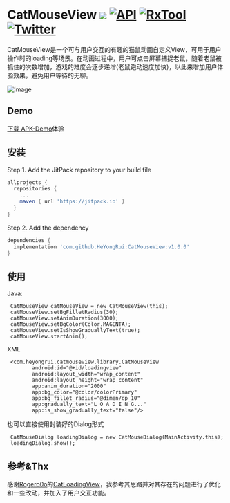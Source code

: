 # CatMouseView [![](https://img.shields.io/badge/platform-android-brightgreen.svg)](https://developer.android.com/index.html)  [![API](https://img.shields.io/badge/API-14%2B-blue.svg?style=flat)](https://android-arsenal.com/api?level=14)  [![RxTool](https://jitpack.io/v/HeYongRui/CatMouseView.svg)](https://jitpack.io/#HeYongRui/CatMouseView)  [![Twitter](https://img.shields.io/badge/Gradle-3.1.4-brightgreen.svg)](https://github.com/jiangzehui/polygonsview)

CatMouseView是一个可与用户交互的有趣的猫鼠动画自定义View，可用于用户操作时的loading等场景。在动画过程中，用户可点击屏幕捕捉老鼠，随着老鼠被抓住的次数增加，游戏的难度会逐步递增(老鼠跑动速度加快)，以此来增加用户体验效果，避免用户等待的无聊。

![image](https://raw.githubusercontent.com/HeYongRui/CatMouseView/master/screenshot/GIF.gif) 

## Demo
[下载 APK-Demo](https://github.com/HeYongRui/CatMouseView/raw/master/apk/app-debug.apk)体验

## 安装
Step 1. Add the JitPack repository to your build file

```groovy
allprojects {
  repositories {
    ...
    maven { url 'https://jitpack.io' }
  }
}
```

Step 2. Add the dependency

```groovy
dependencies {
  implementation 'com.github.HeYongRui:CatMouseView:v1.0.0'
}
```

## 使用

Java:
```
 CatMouseView catMouseView = new CatMouseView(this);
 catMouseView.setBgFilletRadius(30);
 catMouseView.setAnimDuration(3000);
 catMouseView.setBgColor(Color.MAGENTA);
 catMouseView.setIsShowGraduallyText(true);
 catMouseView.startAnim();
```
XML
```
 <com.heyongrui.catmouseview.library.CatMouseView
        android:id="@+id/loadingview"
        android:layout_width="wrap_content"
        android:layout_height="wrap_content"
        app:anim_duration="2000"
        app:bg_color="@color/colorPrimary"
        app:bg_fillet_radius="@dimen/dp_10"
        app:gradually_text="L O A D I N G..."
        app:is_show_gradually_text="false"/>
```
也可以直接使用封装好的Dialog形式
```
 CatMouseDialog loadingDialog = new CatMouseDialog(MainActivity.this);
 loadingDialog.show();
```
## 参考&Thx
感谢[Rogero0o](https://github.com/Rogero0o)的[CatLoadingView](https://github.com/Rogero0o/CatLoadingView)，我参考其思路并对其存在的问题进行了优化和一些改动，并加入了用户交互功能。
